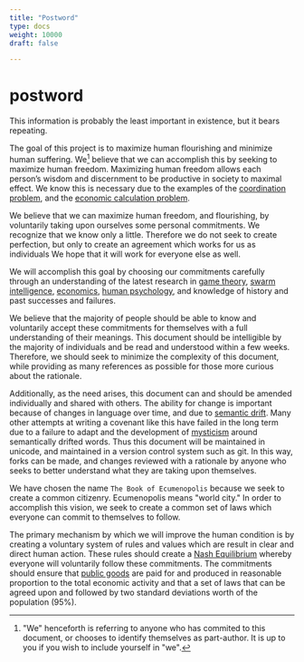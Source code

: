 ```yaml
---
title: "Postword"
type: docs
weight: 10000
draft: false

---
```


# postword

This information is probably the least important in existence, but it bears repeating.

The goal of this project is to maximize human flourishing and minimize human suffering.  We[^1] believe that we can accomplish this by seeking to maximize human freedom.  Maximizing human freedom allows each person’s wisdom and discernment to be productive in society to maximal effect.  We know this is necessary due to the examples of the [coordination problem](https://www.econlib.org/library/Essays/rdPncl.html?chapter_num=2#book-reader), and the [economic calculation problem](https://en.wikipedia.org/wiki/Economic_calculation_problem).

We believe that we can maximize human freedom, and flourishing, by voluntarily taking upon ourselves some personal commitments.  We recognize that we know only a little.  Therefore we do not seek to create perfection, but only to create an agreement which works for us as individuals  We hope that it will work for everyone else as well.

We will accomplish this goal by choosing our commitments carefully through an understanding of the latest research in [game theory](https://en.wikipedia.org/wiki/Game_theory), [swarm intelligence](https://en.wikipedia.org/wiki/Swarm_intelligence), [economics](https://en.wikipedia.org/wiki/Economics), [human psychology](https://en.wikipedia.org/wiki/Psychology), and knowledge of history and past successes and failures.

We believe that the majority of people should be able to know and voluntarily accept these commitments for themselves with a full understanding of their meanings.  This document should be intelligible by the majority of individuals and be read and understood within a few weeks.  Therefore, we should seek to minimize the complexity of this document, while providing as many references as possible for those more curious about the rationale.

Additionally, as the need arises, this document can and should be amended individually and shared with others.  The ability for change is important because of changes in language over time, and due to [semantic drift](https://en.wikipedia.org/wiki/Semantic_change).  Many other attempts at writing a covenant like this have failed in the long term due to a failure to adapt and the development of [mysticism](https://en.wikipedia.org/wiki/Mysticism) around semantically drifted words.  Thus this document will be maintained in unicode, and maintained in a version control system such as git.  In this way, forks can be made, and changes reviewed with a rationale by anyone who seeks to better understand what they are taking upon themselves.

We have chosen the name `The Book of Ecumenopolis` because we seek to create a common citizenry.  Ecumenopolis means "world city."  In order to accomplish this vision, we seek to create a common set of laws which everyone can commit to themselves to follow.

The primary mechanism by which we will improve the human condition is by creating a voluntary system of rules and values which are result in clear and direct human action.   These rules should create a [Nash Equilibrium](https://en.wikipedia.org/wiki/Nash_equilibrium) whereby everyone will voluntarily follow these commitments.  The commitments should ensure that [public goods](https://en.wikipedia.org/wiki/Public_good)  are paid for and produced in reasonable proportion to the total economic activity and that a set of laws that can be agreed upon and followed by two standard deviations worth of the population (95%).

[^1]: "We" henceforth is referring to anyone who has commited to this document, or chooses to identify themselves as part-author.  It is up to you if you wish to include yourself in "we".
